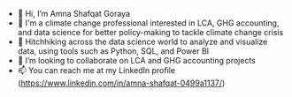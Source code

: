 - 👋 Hi, I’m Amna Shafqat Goraya
- 👀 I'm a climate change professional interested in LCA, GHG accounting, and data science for better policy-making to tackle climate change crisis
- 🌱 Hitchhiking across the data science world to analyze and visualize data, using tools such as Python, SQL, and Power BI
- 💞️ I’m looking to collaborate on LCA and GHG accounting projects 
- 📫 You can reach me at my LinkedIn profile (https://www.linkedin.com/in/amna-shafqat-0499a1137/)

<!---
AmnaGoraya/AmnaGoraya is a ✨ special ✨ repository because its `README.md` (this file) appears on your GitHub profile.
You can click the Preview link to take a look at your changes.
--->
